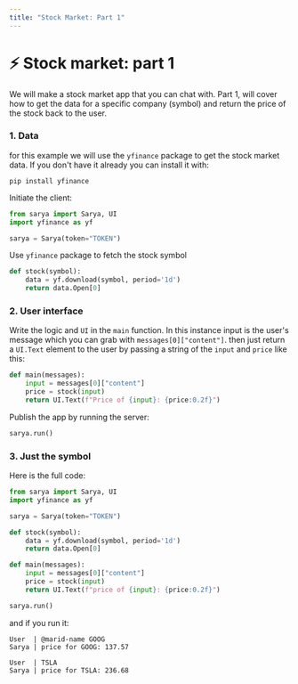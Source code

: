```yaml
---
title: "Stock Market: Part 1"
---
```


# ⚡️ Stock market: part 1

We will make a stock market app that you can chat with. Part 1, will cover how to get the data for a specific company (symbol) and return the price of the stock back to the user.

### 1. Data
for this example we will use the `yfinance` package to get the stock market data. If you don't have it already you can install it with:
```
pip install yfinance
```

Initiate the client:
```py
from sarya import Sarya, UI
import yfinance as yf

sarya = Sarya(token="TOKEN")
```

Use `yfinance` package to fetch the stock symbol
```py
def stock(symbol):
    data = yf.download(symbol, period='1d')
    return data.Open[0]
```

### 2. User interface
Write the logic and `UI` in the `main` function. In this instance input is the user's message which you can grab with `messages[0]["content"]`. then just return a `UI.Text` element to the user by passing a string of the `input` and `price` like this:
```py
def main(messages):
    input = messages[0]["content"]
    price = stock(input)
    return UI.Text(f"Price of {input}: {price:0.2f}")
```

Publish the app by running the server:
```py
sarya.run()
```

### 3. Just the symbol
Here is the full code:
```py
from sarya import Sarya, UI
import yfinance as yf

sarya = Sarya(token="TOKEN")

def stock(symbol):
    data = yf.download(symbol, period='1d')
    return data.Open[0]

def main(messages):
    input = messages[0]["content"]
    price = stock(input)
    return UI.Text(f"price of {input}: {price:0.2f}")

sarya.run()
```

and if you run it:
```
User  | @marid-name GOOG
Sarya | price for GOOG: 137.57

User  | TSLA
Sarya | price for TSLA: 236.68
```
